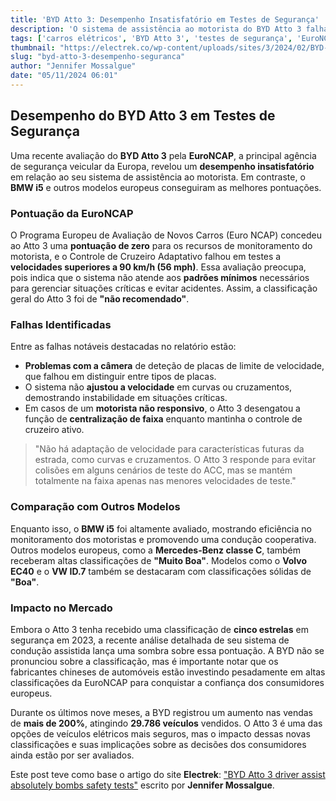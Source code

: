 ```yaml
---
title: 'BYD Atto 3: Desempenho Insatisfatório em Testes de Segurança'
description: 'O sistema de assistência ao motorista do BYD Atto 3 falha em testes da EuroNCAP, recebendo uma nota baixa e sendo classificado como ‘não recomendado’.'
tags: ['carros elétricos', 'BYD Atto 3', 'testes de segurança', 'EuroNCAP', 'assistência ao motorista']
thumbnail: "https://electrek.co/wp-content/uploads/sites/3/2024/02/BYD-Hyundai-EVs.jpeg?quality=82&strip=all&w=1400"
slug: "byd-atto-3-desempenho-seguranca"
author: "Jennifer Mossalgue"
date: "05/11/2024 06:01"
---
```


## Desempenho do BYD Atto 3 em Testes de Segurança

Uma recente avaliação do **BYD Atto 3** pela **EuroNCAP**, a principal agência de segurança veicular da Europa, revelou um **desempenho insatisfatório** em relação ao seu sistema de assistência ao motorista. Em contraste, o **BMW i5** e outros modelos europeus conseguiram as melhores pontuações.

### Pontuação da EuroNCAP

O Programa Europeu de Avaliação de Novos Carros (Euro NCAP) concedeu ao Atto 3 uma **pontuação de zero** para os recursos de monitoramento do motorista, e o Controle de Cruzeiro Adaptativo falhou em testes a **velocidades superiores a 90 km/h (56 mph)**. Essa avaliação preocupa, pois indica que o sistema não atende aos **padrões mínimos** necessários para gerenciar situações críticas e evitar acidentes. Assim, a classificação geral do Atto 3 foi de **"não recomendado"**.

### Falhas Identificadas

Entre as falhas notáveis destacadas no relatório estão:

- **Problemas com a câmera** de deteção de placas de limite de velocidade, que falhou em distinguir entre tipos de placas.
- O sistema não **ajustou a velocidade** em curvas ou cruzamentos, demostrando instabilidade em situações críticas.
- Em casos de um **motorista não responsivo**, o Atto 3 desengatou a função de **centralização de faixa** enquanto mantinha o controle de cruzeiro ativo.

> "Não há adaptação de velocidade para características futuras da estrada, como curvas e cruzamentos. O Atto 3 responde para evitar colisões em alguns cenários de teste do ACC, mas se mantém totalmente na faixa apenas nas menores velocidades de teste."  

### Comparação com Outros Modelos

Enquanto isso, o **BMW i5** foi altamente avaliado, mostrando eficiência no monitoramento dos motoristas e promovendo uma condução cooperativa. Outros modelos europeus, como a **Mercedes-Benz classe C**, também receberam altas classificações de **"Muito Boa"**. Modelos como o **Volvo EC40** e o **VW ID.7** também se destacaram com classificações sólidas de **"Boa"**.

### Impacto no Mercado

Embora o Atto 3 tenha recebido uma classificação de **cinco estrelas** em segurança em 2023, a recente análise detalhada de seu sistema de condução assistida lança uma sombra sobre essa pontuação. A BYD não se pronunciou sobre a classificação, mas é importante notar que os fabricantes chineses de automóveis estão investindo pesadamente em altas classificações da EuroNCAP para conquistar a confiança dos consumidores europeus.

Durante os últimos nove meses, a BYD registrou um aumento nas vendas de **mais de 200%**, atingindo **29.786 veículos** vendidos. O Atto 3 é uma das opções de veículos elétricos mais seguros, mas o impacto dessas novas classificações e suas implicações sobre as decisões dos consumidores ainda estão por ser avaliados.

Este post teve como base o artigo do site **Electrek**:  ["BYD Atto 3 driver assist absolutely bombs safety tests"](https://electrek.co/2024/11/04/byd-atto-3-driver-assist-absolutely-bombs-safety-tests/) escrito por **Jennifer Mossalgue**.